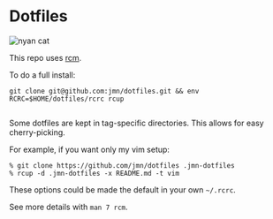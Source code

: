 # Dotfiles
<img src="http://www.prguitarman.com/comics/poptart1red1.gif" alt="nyan cat" longdesc="http://www.nyan.cat"/>

This repo uses [rcm][]. 
 
To do a full install:
```
git clone git@github.com:jmn/dotfiles.git && env RCRC=$HOME/dotfiles/rcrc rcup
 
```

Some dotfiles are kept in tag-specific directories.
This allows for easy cherry-picking.

For example, if you want only my vim setup:

```
% git clone https://github.com/jmn/dotfiles .jmn-dotfiles
% rcup -d .jmn-dotfiles -x README.md -t vim
```

These options could be made the default in your own `~/.rcrc`.

See more details with `man 7 rcm`.

[rcm]: https://github.com/thoughtbot/rcm
